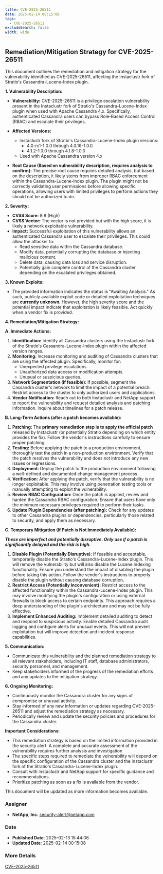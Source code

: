 ```yaml
---
title: CVE-2025-26511
date: 2025-02-14 00:15:08
tags:
  - CVE-2025-26511
excludeSearch: false
width: wide
---
```


## Remediation/Mitigation Strategy for CVE-2025-26511

This document outlines the remediation and mitigation strategy for the vulnerability identified as CVE-2025-26511, affecting the Instaclustr fork of Stratio's Cassandra-Lucene-Index plugin.

**1. Vulnerability Description:**

*   **Vulnerability:**  CVE-2025-26511 is a privilege escalation vulnerability present in the Instaclustr fork of Stratio's Cassandra-Lucene-Index plugin when used with Apache Cassandra 4.x. Specifically, authenticated Cassandra users can bypass Role-Based Access Control (RBAC) and escalate their privileges.

*   **Affected Versions:**
    *   Instaclustr fork of Stratio's Cassandra-Lucene-Index plugin versions:
        *   4.0-rc1-1.0.0 through 4.0.16-1.0.0
        *   4.1.2-1.0.0 through 4.1.8-1.0.0
    *   Used with Apache Cassandra version 4.x

*   **Root Cause (Based on vulnerability description, requires analysis to confirm):** The precise root cause requires detailed analysis, but based on the description, it likely stems from improper RBAC enforcement within the Cassandra-Lucene-Index plugin.  The plugin might not be correctly validating user permissions before allowing specific operations, allowing users with limited privileges to perform actions they should not be authorized to do.

**2. Severity:**

*   **CVSS Score:** 8.8 (High)
*   **CVSS Vector:**  The vector is not provided but with the high score, it is likely a network exploitable vulnerability.
*   **Impact:** Successful exploitation of this vulnerability allows an authenticated Cassandra user to escalate their privileges. This could allow the attacker to:
    *   Read sensitive data within the Cassandra database.
    *   Modify data, potentially corrupting the database or injecting malicious content.
    *   Delete data, causing data loss and service disruption.
    *   Potentially gain complete control of the Cassandra cluster depending on the escalated privileges obtained.

**3. Known Exploits:**

*   The provided information indicates the status is "Awaiting Analysis." As such, publicly available exploit code or detailed exploitation techniques are **currently unknown**.  However, the high severity score and the potential impact indicate that exploitation is likely feasible. Act quickly when a vendor fix is provided.

**4. Remediation/Mitigation Strategy:**

**A. Immediate Actions:**

1.  **Identification:**  Identify all Cassandra clusters using the Instaclustr fork of the Stratio's Cassandra-Lucene-Index plugin within the affected version ranges.
2.  **Monitoring:** Increase monitoring and auditing of Cassandra clusters that are using the affected plugin.  Specifically, monitor for:
    *   Unexpected privilege escalations.
    *   Unauthorized data access or modification attempts.
    *   Unusual or suspicious queries.
3.  **Network Segmentation (if feasible):** If possible, segment the Cassandra cluster's network to limit the impact of a potential breach.  Restrict access to the cluster to only authorized users and applications.
4.  **Vendor Notification:**  Reach out to both Instaclustr and NetApp support to report the vulnerability and request detailed analysis and patching information.  Inquire about timelines for a patch release.

**B. Long-Term Actions (after a patch becomes available):**

1.  **Patching:** The **primary remediation step is to apply the official patch** released by Instaclustr (or potentially Stratio depending on which entity provides the fix).  Follow the vendor's instructions carefully to ensure proper patching.
2.  **Testing:** Before applying the patch to a production environment, thoroughly test the patch in a non-production environment.  Verify that the patch resolves the vulnerability and does not introduce any new issues or regressions.
3.  **Deployment:**  Deploy the patch to the production environment following a well-defined and documented change management process.
4.  **Verification:** After applying the patch, verify that the vulnerability is no longer exploitable.  This may involve using penetration testing tools or manually attempting to exploit the vulnerability.
5.  **Review RBAC Configuration:**  Once the patch is applied, review and harden the Cassandra RBAC configuration.  Ensure that users have only the minimum necessary privileges required to perform their tasks.
6.  **Update Plugin Dependencies (after patching):** Check for any updates to other Cassandra plugins or dependencies, particularly those related to security, and apply them as necessary.

**C. Temporary Mitigation (If Patch is Not Immediately Available):**

_**These are imperfect and potentially disruptive. Only use if a patch is significantly delayed and the risk is high.**_

1.  **Disable Plugin (Potentially Disruptive):** If feasible and acceptable, temporarily disable the Stratio's Cassandra-Lucene-Index plugin.  This will remove the vulnerability but will also disable the Lucene indexing functionality.  Ensure you understand the impact of disabling the plugin before taking this action.  Follow the vendor's instructions to properly disable the plugin without causing database corruption.
2.  **Restrict Access (Potentially Inconvenient):**  Restrict access to the affected functionality within the Cassandra-Lucene-Index plugin.  This may involve modifying the plugin's configuration or using external firewalls to block access to certain endpoints.  This approach requires a deep understanding of the plugin's architecture and may not be fully effective.
3.  **Implement Enhanced Auditing:** Implement detailed auditing to detect and respond to suspicious activity. Enable detailed Cassandra audit logging and configure alerts for unusual events. This will not prevent exploitation but will improve detection and incident response capabilities.

**5. Communication:**

*   Communicate this vulnerability and the planned remediation strategy to all relevant stakeholders, including IT staff, database administrators, security personnel, and management.
*   Keep stakeholders informed of the progress of the remediation efforts and any updates to the mitigation strategy.

**6. Ongoing Monitoring:**

*   Continuously monitor the Cassandra cluster for any signs of compromise or unusual activity.
*   Stay informed of any new information or updates regarding CVE-2025-26511 and adjust the remediation strategy as necessary.
*   Periodically review and update the security policies and procedures for the Cassandra cluster.

**Important Considerations:**

*   This remediation strategy is based on the limited information provided in the security alert. A complete and accurate assessment of the vulnerability requires further analysis and investigation.
*   The specific steps required to remediate the vulnerability will depend on the specific configuration of the Cassandra cluster and the Instaclustr fork of the Stratio's Cassandra-Lucene-Index plugin.
*   Consult with Instaclustr and NetApp support for specific guidance and recommendations.
*   Prioritize patching as soon as a fix is available from the vendor.

This document will be updated as more information becomes available.

### Assigner
- **NetApp, Inc.** <security-alert@netapp.com>

### Date
- **Published Date**: 2025-02-13 15:44:06
- **Updated Date**: 2025-02-14 00:15:08

### More Details
[CVE-2025-26511](https://www.cvedetails.com/cve/CVE-2025-26511)